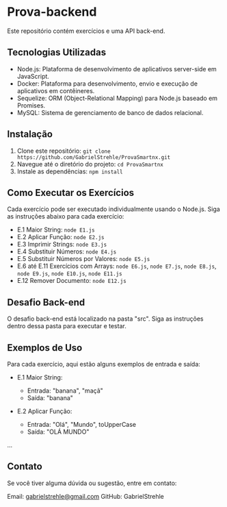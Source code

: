 # Prova-backend

Este repositório contém exercícios e uma API back-end.

## Tecnologias Utilizadas

- Node.js: Plataforma de desenvolvimento de aplicativos server-side em JavaScript.
- Docker: Plataforma para desenvolvimento, envio e execução de aplicativos em contêineres.
- Sequelize: ORM (Object-Relational Mapping) para Node.js baseado em Promises.
- MySQL: Sistema de gerenciamento de banco de dados relacional.

## Instalação

1. Clone este repositório: `git clone https://github.com/GabrielStrehle/ProvaSmartnx.git`
2. Navegue até o diretório do projeto: `cd ProvaSmartnx`
3. Instale as dependências: `npm install`

## Como Executar os Exercícios

Cada exercício pode ser executado individualmente usando o Node.js. Siga as instruções abaixo para cada exercício:

- E.1 Maior String: `node E1.js`
- E.2 Aplicar Função: `node E2.js`
- E.3 Imprimir Strings: `node E3.js`
- E.4 Substituir Números: `node E4.js`
- E.5 Substituir Números por Valores: `node E5.js`
- E.6 até E.11 Exercícios com Arrays: `node E6.js`, `node E7.js`, `node E8.js`, `node E9.js`, `node E10.js`, `node E11.js`
- E.12 Remover Documento: `node E12.js`

## Desafio Back-end

O desafio back-end está localizado na pasta "src". Siga as instruções dentro dessa pasta para executar e testar.

## Exemplos de Uso

Para cada exercício, aqui estão alguns exemplos de entrada e saída:

- E.1 Maior String:

  - Entrada: "banana", "maçã"
  - Saída: "banana"

- E.2 Aplicar Função:
  - Entrada: "Olá", "Mundo", toUpperCase
  - Saída: "OLÁ MUNDO"

...

## Contato

Se você tiver alguma dúvida ou sugestão, entre em contato:

Email: gabrielstrehle@gmail.com
GitHub: GabrielStrehle
